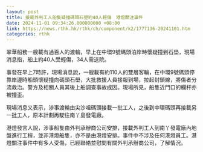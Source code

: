```yaml
---
layout: post
title: 接載外判工人船隻疑撞碼頭石壆約40人輕傷　港燈關注事件
date: 2024-11-01 09:34:26.000000000 +08:00
link: https://news.rthk.hk/rthk/ch/component/k2/1777136-20241101.htm
categories: rthk
---
```


翠華船務一艘載有過百人的渡輪，早上在中環9號碼頭泊岸時懷疑撞到石壆，現場消息指，船上約40人受輕傷，34人需送院。

事發在早上7時許，現場消息說，一艘載有約110人的雙層客輪，在中環9號碼頭停靠岸邊時船頭懷疑撞向碼頭石壆，大批救援人員接報到場，拉起封鎖線，將傷者分流救治。警方及相關人員其後上船調查事故成因。現場所見，船隻近門口的欄杆亦被撞歪。

現場消息又表示，涉事渡輪由尖沙咀碼頭接載一批工人，之後到中環碼頭再接載另一批工人，原本計劃再駛往南丫島發電廠。

港燈發言人說，涉事船隻由外判承辦商公司安排，接載外判工人到南丫發電廠內地盤進行工程，並非港燈船隻，亦不是由港燈安排。事件中不涉及任何港燈員工。港燈關注事件中有多人受傷，已經聯絡並慰問有關外判𠄘辦商公司，了解情況。
